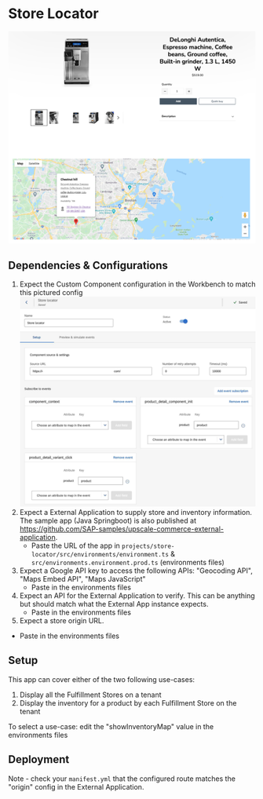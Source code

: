 # Store Locator

![Alt text](./src/assets/store-locator.png "Store locator in Product Details Page")

## Dependencies & Configurations

1) Expect the Custom Component configuration in the Workbench to match this pictured config ![Alt text](./src/assets/workbench_custom_component_config.jpg "Workbench expected custom component config")
2) Expect a External Application to supply store and inventory information. The sample app (Java Springboot) is also published at https://github.com/SAP-samples/upscale-commerce-external-application.
	- Paste the URL of the app in `projects/store-locator/src/environments/environment.ts` & `src/environments.environment.prod.ts` (environments files)
3) Expect a Google API key to access the following APIs: "Geocoding API", "Maps Embed API", "Maps JavaScript"
	- Paste in the environments files
4) Expect an API for the External Application to verify. This can be anything but should match what the External App instance expects. 
	- Paste in the environments files
5) Expect a store origin URL.
  - Paste in the environments files


## Setup
This app can cover either of the two following use-cases:
1) Display all the Fulfillment Stores on a tenant
2) Display the inventory for a product by each Fulfillment Store on the tenant

To select a use-case: edit the "showInventoryMap" value in the environments files

## Deployment

Note - check your `manifest.yml` that the configured route matches the "origin" config in the External Application.

